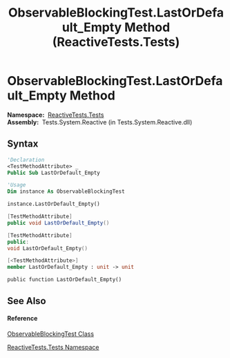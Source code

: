 ﻿---
title: ObservableBlockingTest.LastOrDefault_Empty Method  (ReactiveTests.Tests)
TOCTitle: LastOrDefault_Empty Method
ms:assetid: M:ReactiveTests.Tests.ObservableBlockingTest.LastOrDefault_Empty
ms:mtpsurl: https://msdn.microsoft.com/en-us/library/reactivetests.tests.observableblockingtest.lastordefault_empty(v=VS.103)
ms:contentKeyID: 36619692
ms.date: 06/28/2011
mtps_version: v=VS.103
f1_keywords:
- ReactiveTests.Tests.ObservableBlockingTest.LastOrDefault_Empty
dev_langs:
- CSharp
- JScript
- VB
- FSharp
- c++
---

# ObservableBlockingTest.LastOrDefault\_Empty Method

**Namespace:**  [ReactiveTests.Tests](hh289046\(v=vs.103\).md)  
**Assembly:**  Tests.System.Reactive (in Tests.System.Reactive.dll)

## Syntax

``` vb
'Declaration
<TestMethodAttribute> _
Public Sub LastOrDefault_Empty
```

``` vb
'Usage
Dim instance As ObservableBlockingTest

instance.LastOrDefault_Empty()
```

``` csharp
[TestMethodAttribute]
public void LastOrDefault_Empty()
```

``` c++
[TestMethodAttribute]
public:
void LastOrDefault_Empty()
```

``` fsharp
[<TestMethodAttribute>]
member LastOrDefault_Empty : unit -> unit 
```

``` jscript
public function LastOrDefault_Empty()
```

## See Also

#### Reference

[ObservableBlockingTest Class](hh315164\(v=vs.103\).md)

[ReactiveTests.Tests Namespace](hh289046\(v=vs.103\).md)

